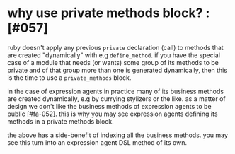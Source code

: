 # why use private methods block? :[#057]

ruby doesn't apply any previous `private` declaration (call) to methods that
are created "dynamically" with e.g `define_method`. if you have the special
case of a module that needs (or wants) some group of its methods to be private
and of that group more than one is generated dynamically, then this is the
time to use a `private_methods` block.

in the case of expression agents in practice many of its business methods are
created dynamically, e.g by currying stylizers or the like. as a matter of
design we don't like the business methods of expression agents to be public
[#fa-052]. this is why you may see expression agents defining its methods
in a private methods block.

the above has a side-benefit of indexing all the business methods. you may
see this turn into an expression agent DSL method of its own.
